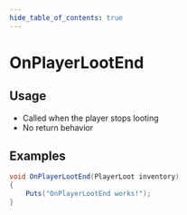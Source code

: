 ```yaml
---
hide_table_of_contents: true
---
```


# OnPlayerLootEnd

## Usage

* Called when the player stops looting
* No return behavior

## Examples

```csharp title=""
void OnPlayerLootEnd(PlayerLoot inventory)
{
    Puts("OnPlayerLootEnd works!");
}
```
